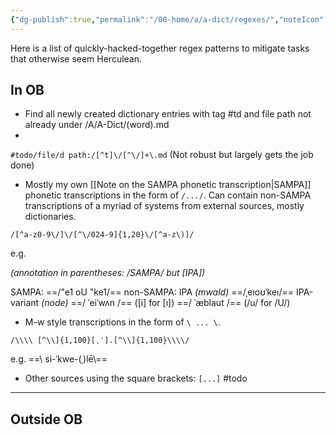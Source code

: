 ```yaml
---
{"dg-publish":true,"permalink":"/00-home/a/a-dict/regexes/","noteIcon":"2","created":"","updated":""}
---
```


Here is a list of quickly-hacked-together regex patterns to mitigate tasks that otherwise seem Herculean.

## In OB

- Find all newly created dictionary entries with tag #td and file path not already under /A/A-Dict/(word).md
- 
`#todo/file/d path:/[^t]\/[^\/]+\.md`
(Not robust but largely gets the job done)

- Mostly my own [[Note on the SAMPA phonetic transcription\|SAMPA]] phonetic transcriptions in the form of `/.../`. Can contain non-SAMPA transcriptions of a myriad of systems from external sources, mostly dictionaries.

`/[^a-z0-9\/]\/[^\/024-9]{1,20}\/[^a-z\)]/`

e.g. 

*(annotation in parentheses: /SAMPA/ but \[IPA\])*

SAMPA: ==/"e1 oU "ke1/== 
non-SAMPA: 
	IPA *(mwald)* ==/ˌeıoʊˈkeı/==
	IPA-variant *(node)*
		==/ ˈeiˈwʌn /== (\[i\] for \[ı\])
		==/ ˈæblaut /== (/u/ for /U/)

- M-w style transcriptions in the form of `\ ... \`.

`/\\\\ [^\\]{1,100}[ˌˈ].[^\\]{1,100}\\\\/`

e.g. ==\\ si-​ˈkwe-​(ˌ)lē\\==

- Other sources using the square brackets: `[...]`
#todo 

---
## Outside OB
